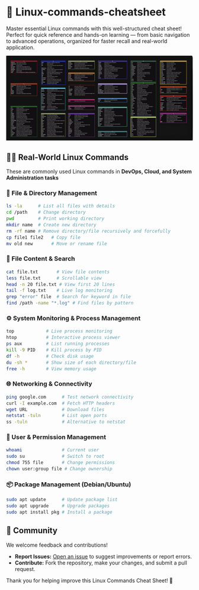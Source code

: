 # 🐧 Linux-commands-cheatsheet
Master essential Linux commands with this well-structured cheat sheet! Perfect for quick reference and hands-on learning — from basic navigation to advanced operations, organized for faster recall and real-world application.

<!-- Image with clickable link to full size -->
<a href="https://github.com/ShubhamKapopara/linux-commands-cheatsheet/blob/main/Linux%20Commands.png">
  <img src="https://raw.githubusercontent.com/ShubhamKapopara/linux-commands-cheatsheet/main/Linux%20Commands.png" alt="Linux Commands Cheat Sheet" width="600">
</a>

## 🧑‍💻 Real-World Linux Commands 

These are commonly used Linux commands in **DevOps, Cloud, and System
Administration tasks** 

### 📂 File & Directory Management

``` bash
ls -la      # List all files with details
cd /path    # Change directory
pwd         # Print working directory
mkdir name  # Create new directory
rm -rf name # Remove directory/file recursively and forcefully
cp file1 file2   # Copy file
mv old new       # Move or rename file
```

### 📄 File Content & Search

``` bash
cat file.txt       # View file contents
less file.txt      # Scrollable view
head -n 20 file.txt # View first 20 lines
tail -f log.txt    # Live log monitoring
grep "error" file  # Search for keyword in file
find /path -name "*.log" # Find files by pattern
```

### ⚙️ System Monitoring & Process Management

``` bash
top            # Live process monitoring
htop           # Interactive process viewer
ps aux         # List running processes
kill -9 PID    # Kill process by PID
df -h          # Check disk usage
du -sh *       # Show size of each directory/file
free -h        # View memory usage
```

### 🌐 Networking & Connectivity

``` bash
ping google.com      # Test network connectivity
curl -I example.com  # Fetch HTTP headers
wget URL             # Download files
netstat -tuln        # List open ports
ss -tuln             # Alternative to netstat
```

### 👤 User & Permission Management

``` bash
whoami               # Current user
sudo su              # Switch to root
chmod 755 file       # Change permissions
chown user:group file # Change ownership
```

### 📦 Package Management (Debian/Ubuntu)

``` bash
sudo apt update      # Update package list
sudo apt upgrade     # Upgrade packages
sudo apt install pkg # Install a package
```

## 🤝 Community

We welcome feedback and contributions!  

- **Report Issues:** [Open an issue](https://github.com/ShubhamKapopara/linux-commands-cheatsheet/issues) to suggest improvements or report errors.  
- **Contribute:** Fork the repository, make your changes, and submit a pull request.  

Thank you for helping improve this Linux Commands Cheat Sheet! 🚀

